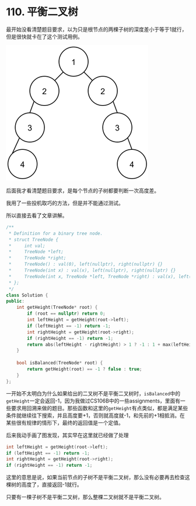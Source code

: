 # 110. 平衡二叉树

最开始没看清楚题目要求，以为只是根节点的两棵子树的深度差小于等于1就行，但是很快就卡在了这个测试用例。

![](images/tree1.svg)

后面我才看清楚题目要求，是每个节点的子树都要判断一次高度差。

我用了一些投机取巧的方法，但是并不能通过测试。

所以直接去看了文章讲解。

```c++
/**
 * Definition for a binary tree node.
 * struct TreeNode {
 *     int val;
 *     TreeNode *left;
 *     TreeNode *right;
 *     TreeNode() : val(0), left(nullptr), right(nullptr) {}
 *     TreeNode(int x) : val(x), left(nullptr), right(nullptr) {}
 *     TreeNode(int x, TreeNode *left, TreeNode *right) : val(x), left(left), right(right) {}
 * };
 */
class Solution {
public:
    int getHeight(TreeNode* root) {
        if (root == nullptr) return 0;
        int leftHeight = getHeight(root->left);
        if (leftHeight == -1) return -1;
        int rightHeight = getHeight(root->right);
        if (rightHeight == -1) return -1;
        return abs(leftHeight - rightHeight) > 1 ? -1 : 1 + max(leftHeight, rightHeight);
    }

    bool isBalanced(TreeNode* root) {
        return getHeight(root) == -1 ? false : true;
    }
};
```

一开始不太明白为什么如果给出的二叉树不是平衡二叉树时，`isBalanced`中的`getHeight`一定会返回-1，因为我做过CS106B中的一些assignments，里面有一些要求用回溯来做的题目。那些函数和这里的`getHeight`有点类似，都是满足某些条件就继续往下搜索，并且高度要+1，否则就高度就-1，和先前的+1相抵消。在某些很有规律的情形下，最终的返回值是一个定值。

后来我动手画了图发现，其实早在这里就已经做了处理
```c++
int leftHeight = getHeight(root->left);
if (leftHeight == -1) return -1;
int rightHeight = getHeight(root->right);
if (rightHeight == -1) return -1;
```

这里的意思是说，如果当前节点的子树不是平衡二叉树，那么没有必要再去检查这棵树的高度了，直接返回-1就行。

只要有一棵子树不是平衡二叉树，那么整棵二叉树就不是平衡二叉树。